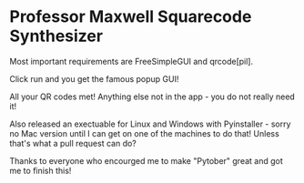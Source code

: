 # Professor Maxwell Squarecode Synthesizer

Most important requirements are FreeSimpleGUI and qrcode[pil].

Click run and you get the famous popup GUI!

All your QR codes met! Anything else not in the app - you do not really need it!

Also released an exectuable for Linux and Windows with Pyinstaller - sorry no Mac version until I can get on one of the machines to do that! Unless that's what a pull request can do?

Thanks to everyone who encourged me to make "Pytober" great and got me to finish this!